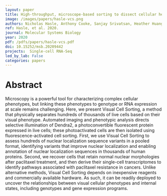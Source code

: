```yaml
---
layout: paper
title: High‐throughput, microscope‐based sorting to dissect cellular heterogeneity
image: /images/papers/hasle-vcs.png
authors: Nicholas Hasle, Anthony Cooke, Sanjay Srivatsan, Heather Huang, Jason J Stephany, Zachary Krieger, Dana Jackson, Weiliang Tang, Sriram Pendyala, Raymond J Monnat Jr, Cole Trapnell, Emily M Hatch, Douglas M Fowler
ref: Hasle, et al. 2020.
journal: Molecular Systems Biology
year: 2020
pdf: /pdfs/papers/hasle-vcs.pdf
doi: 10.15252/msb.20209442
projects:  Single-cell RNA-Seq
led_by_lab: False
categories: papers
---
```


# Abstract

Microscopy is a powerful tool for characterizing complex cellular phenotypes, but linking these phenotypes to genotype or RNA expression at scale remains challenging. Here, we present Visual Cell Sorting, a method that physically separates hundreds of thousands of live cells based on their visual phenotype. Automated imaging and phenotypic analysis directs selective illumination of Dendra2, a photoconvertible fluorescent protein expressed in live cells; these photoactivated cells are then isolated using fluorescence-activated cell sorting. First, we use Visual Cell Sorting to assess hundreds of nuclear localization sequence variants in a pooled format, identifying variants that improve nuclear localization and enabling annotation of nuclear localization sequences in thousands of human proteins. Second, we recover cells that retain normal nuclear morphologies after paclitaxel treatment, and then derive their single-cell transcriptomes to identify pathways associated with paclitaxel resistance in cancers. Unlike alternative methods, Visual Cell Sorting depends on inexpensive reagents and commercially available hardware. As such, it can be readily deployed to uncover the relationships between visual cellular phenotypes and internal states, including genotypes and gene expression programs.


